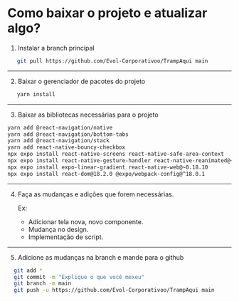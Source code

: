 # Como baixar o projeto e atualizar algo?

1. Instalar a branch principal
 ```sh
    git pull https://github.com/Evol-Corporativoo/TrampAqui main
```
---
2. Baixar o gerenciador de pacotes do projeto
 ```sh
    yarn install
 ```
---
3. Baixar as bibliotecas necessárias para o projeto
```sh
yarn add @react-navigation/native
yarn add @react-navigation/bottom-tabs
yarn add @react-navigation/stack
yarn add react-native-bouncy-checkbox
npx expo install react-native-screens react-native-safe-area-context
npx expo install react-native-gesture-handler react-native-reanimated@~2.14.4
npx expo install expo-linear-gradient react-native-web@~0.18.10
npx expo install react-dom@18.2.0 @expo/webpack-config@^18.0.1
```
---

4. Faça as mudanças e adições que forem necessárias.

    Ex:
    - Adicionar tela nova, novo componente.
    - Mudança no design.
    - Implementação de script.

---

5. Adicione as mudanças na branch e mande para o github

  ```sh
    git add *    
    git commit -m "Explique o que você mexeu"
    git branch -m main
    git push -u https://github.com/Evol-Corporativoo/TrampAqui main
  ```
